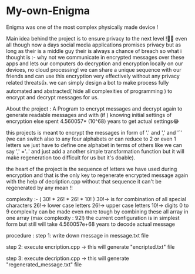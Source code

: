 # My-own-Enigma
Enigma was one of the most complex physically made device !

Main idea behind the project is to ensure privacy to the next level !🤷‍♂️ even all though now a days social media applications promises privacy but as long as their is a middle guy their is always a chance of breach so what i thought is :- why not we communicate in encrypted messages over these apps and lets our computers do decryption and encryption locally on our devices, no cloud processing! we can share a unique sequence with our friends and can use this encryption very effectively without any privacy related threats👍.
we can simply design a bot to make process fully automated and abstracted( hide all complexities of programming ) to encrypt and  decrypt messages for us.

About the project :  A Program to encrypt messages and decrypt again to generate readable messages and with (if ) knowing initial settings of encryption else spent 4.560057* (10^68) years to get actual settings😂

this projects is meant to encrypt the messages in form of '.'  and ','  and '`'  (we can switch also to any four alphabets or can reduce to 2 or even 1 letters we just have to define one alphabet in terms of others like we can say ',' ='..' and just add a another simple transformation function but it will make regeneration too difficult for us but it's doable).


the heart of the project is the sequence of letters we have used during encryption and that is the only key to regenerate encrypted message again with the 
help of decription.cpp without that sequence it can't be regenerated by any mean !!

complexity :- ( 30! * 26! * 26! * 10! )
30!-> is for combination of all special characters
26!-> lower case letters
26!-> upper case letters
10!-> digits 0 to 9
complexity can be made even more tough by combining these all array in one array (max complexity : 92!) 
the current configuration is in simplest form but still will take 4.560057e+68 years to decode actual message


procedure :
step 1: 
 write down message in message.txt file 

step 2:
 execute encription.cpp
 -> this will generate "encripted.txt" file
 
step 3:
 execute decription.cpp
 -> this will generate "regenerated_message.txt" file
 
 
 




